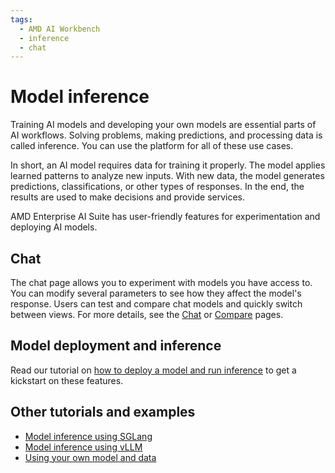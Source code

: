 ```yaml
---
tags:
  - AMD AI Workbench
  - inference
  - chat
---
```


# Model inference

Training AI models and developing your own models are essential parts of AI workflows. Solving problems, making predictions, and processing data is called inference. You can use the platform for all of these use cases.

In short, an AI model requires data for training it properly. The model applies learned patterns to analyze new inputs. With new data, the model generates predictions, classifications, or other types of responses. In the end, the results are used to make decisions and provide services.

AMD Enterprise AI Suite has user-friendly features for experimentation and deploying AI models.

## Chat

The chat page allows you to experiment with models you have access to. You can modify several parameters to see how they affect the model's response. Users can test and compare chat models and quickly switch between views. For more details, see the [Chat](./chat.md) or [Compare](./compare.md) pages.

## Model deployment and inference

Read our tutorial on [how to deploy a model and run inference](./how-to-deploy-and-inference.md) to get a kickstart on these features.

## Other tutorials and examples

- [Model inference using SGLang](../../../../../ai-workloads-manifests/llm-inference-sglang/helm/)
- [Model inference using vLLM](../../../../../ai-workloads-manifests/llm-inference-vllm/helm/)
- [Using your own model and data](../../../../../ai-workloads-docs/tutorials/tutorial-01-deliver-resources-and-finetune#next-steps-how-to-use-your-own-model-and-data)
